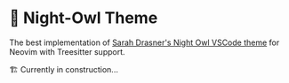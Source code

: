 # 🦉 Night-Owl Theme

The best implementation of
[Sarah Drasner's Night Owl VSCode theme](https://github.com/sdras/night-owl-vscode-theme)
for Neovim with Treesitter support.

🏗 Currently in construction...
